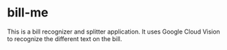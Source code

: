 # bill-me

This is a bill recognizer and splitter application. It uses Google Cloud Vision to recognize the different text on the bill.
